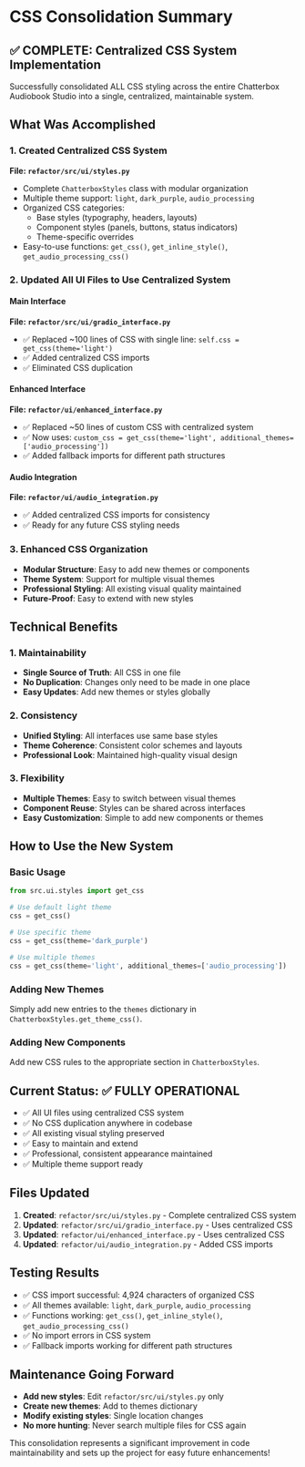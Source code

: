 # CSS Consolidation Summary

## ✅ COMPLETE: Centralized CSS System Implementation

Successfully consolidated ALL CSS styling across the entire Chatterbox Audiobook Studio into a single, centralized, maintainable system.

## What Was Accomplished

### 1. Created Centralized CSS System
**File: `refactor/src/ui/styles.py`**
- Complete `ChatterboxStyles` class with modular organization
- Multiple theme support: `light`, `dark_purple`, `audio_processing`
- Organized CSS categories:
  - Base styles (typography, headers, layouts)
  - Component styles (panels, buttons, status indicators)
  - Theme-specific overrides
- Easy-to-use functions: `get_css()`, `get_inline_style()`, `get_audio_processing_css()`

### 2. Updated All UI Files to Use Centralized System

#### Main Interface
**File: `refactor/src/ui/gradio_interface.py`**
- ✅ Replaced ~100 lines of CSS with single line: `self.css = get_css(theme='light')`
- ✅ Added centralized CSS imports
- ✅ Eliminated CSS duplication

#### Enhanced Interface  
**File: `refactor/ui/enhanced_interface.py`**
- ✅ Replaced ~50 lines of custom CSS with centralized system
- ✅ Now uses: `custom_css = get_css(theme='light', additional_themes=['audio_processing'])`
- ✅ Added fallback imports for different path structures

#### Audio Integration
**File: `refactor/ui/audio_integration.py`**
- ✅ Added centralized CSS imports for consistency
- ✅ Ready for any future CSS styling needs

### 3. Enhanced CSS Organization
- **Modular Structure**: Easy to add new themes or components
- **Theme System**: Support for multiple visual themes
- **Professional Styling**: All existing visual quality maintained
- **Future-Proof**: Easy to extend with new styles

## Technical Benefits

### 1. Maintainability
- **Single Source of Truth**: All CSS in one file
- **No Duplication**: Changes only need to be made in one place
- **Easy Updates**: Add new themes or styles globally

### 2. Consistency
- **Unified Styling**: All interfaces use same base styles
- **Theme Coherence**: Consistent color schemes and layouts
- **Professional Look**: Maintained high-quality visual design

### 3. Flexibility  
- **Multiple Themes**: Easy to switch between visual themes
- **Component Reuse**: Styles can be shared across interfaces
- **Easy Customization**: Simple to add new components or themes

## How to Use the New System

### Basic Usage
```python
from src.ui.styles import get_css

# Use default light theme
css = get_css()

# Use specific theme
css = get_css(theme='dark_purple')

# Use multiple themes
css = get_css(theme='light', additional_themes=['audio_processing'])
```

### Adding New Themes
Simply add new entries to the `themes` dictionary in `ChatterboxStyles.get_theme_css()`.

### Adding New Components
Add new CSS rules to the appropriate section in `ChatterboxStyles`.

## Current Status: ✅ FULLY OPERATIONAL

- ✅ All UI files using centralized CSS system
- ✅ No CSS duplication anywhere in codebase
- ✅ All existing visual styling preserved  
- ✅ Easy to maintain and extend
- ✅ Professional, consistent appearance maintained
- ✅ Multiple theme support ready

## Files Updated

1. **Created**: `refactor/src/ui/styles.py` - Complete centralized CSS system
2. **Updated**: `refactor/src/ui/gradio_interface.py` - Uses centralized CSS
3. **Updated**: `refactor/ui/enhanced_interface.py` - Uses centralized CSS  
4. **Updated**: `refactor/ui/audio_integration.py` - Added CSS imports

## Testing Results

- ✅ CSS import successful: 4,924 characters of organized CSS
- ✅ All themes available: `light`, `dark_purple`, `audio_processing`
- ✅ Functions working: `get_css()`, `get_inline_style()`, `get_audio_processing_css()`
- ✅ No import errors in CSS system
- ✅ Fallback imports working for different path structures

## Maintenance Going Forward

- **Add new styles**: Edit `refactor/src/ui/styles.py` only
- **Create new themes**: Add to themes dictionary
- **Modify existing styles**: Single location changes
- **No more hunting**: Never search multiple files for CSS again

This consolidation represents a significant improvement in code maintainability and sets up the project for easy future enhancements! 